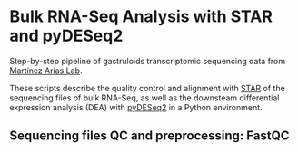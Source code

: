 # Bulk RNA-Seq Analysis with STAR and pyDESeq2
Step-by-step pipeline of gastruloids transcriptomic sequencing data from [Martínez Arias Lab](https://amapress.upf.edu/]).

These scripts describe the quality control and alignment with [STAR](https://github.com/alexdobin/STAR) of the sequencing files of bulk RNA-Seq, as well as the downsteam differential expression analysis (DEA) with [pyDESeq2](https://pydeseq2.readthedocs.io/en/latest/index.html) in a Python environment.

## Sequencing files QC and preprocessing: FastQC

